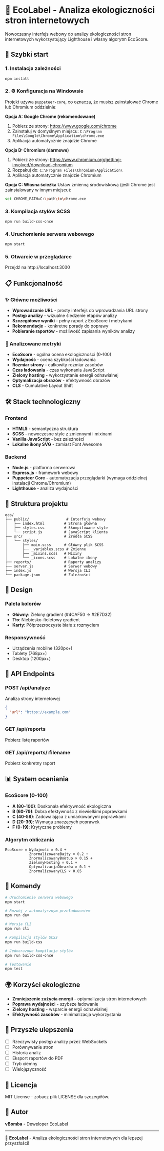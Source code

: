 # 🌱 EcoLabel - Analiza ekologiczności stron internetowych

Nowoczesny interfejs webowy do analizy ekologiczności stron internetowych wykorzystujący Lighthouse i własny algorytm EcoScore.

## 🚀 Szybki start

### 1. Instalacja zależności

```bash
npm install
```

### 2. ⚙️ Konfiguracja na Windowsie

Projekt używa `puppeteer-core`, co oznacza, że musisz zainstalować Chrome lub Chromium oddzielnie:

**Opcja A: Google Chrome (rekomendowane)**

1. Pobierz ze strony: https://www.google.com/chrome
2. Zainstaluj w domyślnym miejscu: `C:\Program Files\Google\Chrome\Application\chrome.exe`
3. Aplikacja automatycznie znajdzie Chrome

**Opcja B: Chromium (darmowe)**

1. Pobierz ze strony: https://www.chromium.org/getting-involved/download-chromium
2. Rozpakuj do: `C:\Program Files\Chromium\Application\`
3. Aplikacja automatycznie znajdzie Chromium

**Opcja C: Własna ścieżka**
Ustaw zmienną środowiskową (jeśli Chrome jest zainstalowany w innym miejscu):

```bash
set CHROME_PATH=C:\path\to\chrome.exe
```

### 3. Kompilacja stylów SCSS

```bash
npm run build-css-once
```

### 4. Uruchomienie serwera webowego

```bash
npm start
```

### 5. Otwarcie w przeglądarce

Przejdź na http://localhost:3000

## 📋 Funkcjonalność

### ✨ Główne możliwości

- **Wprowadzanie URL** - prosty interfejs do wprowadzania URL strony
- **Postęp analizy** - wizualne śledzenie etapów analizy
- **Szczegółowe wyniki** - pełny raport z EcoScore i metrykami
- **Rekomendacje** - konkretne porady do poprawy
- **Pobieranie raportów** - możliwość zapisania wyników analizy

### 🎯 Analizowane metryki

- **EcoScore** - ogólna ocena ekologiczności (0-100)
- **Wydajność** - ocena szybkości ładowania
- **Rozmiar strony** - całkowity rozmiar zasobów
- **Czas ładowania** - czas wykonania JavaScript
- **Zielony hosting** - wykorzystanie energii odnawialnej
- **Optymalizacja obrazów** - efektywność obrazów
- **CLS** - Cumulative Layout Shift

## 🛠️ Stack technologiczny

### Frontend

- **HTML5** - semantyczna struktura
- **SCSS** - nowoczesne style z zmiennymi i mixinami
- **Vanilla JavaScript** - bez zależności
- **Lokalne ikony SVG** - zamiast Font Awesome

### Backend

- **Node.js** - platforma serwerowa
- **Express.js** - framework webowy
- **Puppeteer Core** - automatyzacja przeglądarki (wymaga oddzielnej instalacji Chrome/Chromium)
- **Lighthouse** - analiza wydajności

## 📁 Struktura projektu

```
eco/
├── public/                 # Interfejs webowy
│   ├── index.html         # Strona główna
│   ├── styles.css         # Skompilowane style
│   └── script.js          # JavaScript klienta
├── src/                   # Źródła SCSS
│   └── styles/
│       ├── main.scss      # Główny plik SCSS
│       ├── _variables.scss # Zmienne
│       ├── _mixins.scss   # Mixiny
│       └── _icons.scss    # Lokalne ikony
├── reports/               # Raporty analizy
├── server.js              # Serwer webowy
├── index.js               # Wersja CLI
└── package.json           # Zależności
```

## 🎨 Design

### Paleta kolorów

- **Główny**: Zielony gradient (#4CAF50 → #2E7D32)
- **Tło**: Niebiesko-fioletowy gradient
- **Karty**: Półprzezroczyste białe z rozmyciem

### Responsywność

- Urządzenia mobilne (320px+)
- Tablety (768px+)
- Desktop (1200px+)

## 🔧 API Endpoints

### POST /api/analyze

Analiza strony internetowej

```json
{
  "url": "https://example.com"
}
```

### GET /api/reports

Pobierz listę raportów

### GET /api/reports/:filename

Pobierz konkretny raport

## 📊 System oceniania

### EcoScore (0-100)

- **A (80-100)**: Doskonała efektywność ekologiczna
- **B (60-79)**: Dobra efektywność z niewielkimi poprawkami
- **C (40-59)**: Zadowalająca z umiarkowanymi poprawkami
- **D (20-39)**: Wymaga znaczących poprawek
- **F (0-19)**: Krytyczne problemy

### Algorytm obliczania

```
EcoScore = Wydajność × 0.4 +
           ZnormalizowaneBajty × 0.2 +
           ZnormalizowanyBootup × 0.15 +
           ZielonyHosting × 0.1 +
           OptymalizacjaObrazów × 0.1 +
           ZnormalizowanyCLS × 0.05
```

## 🚀 Komendy

```bash
# Uruchomienie serwera webowego
npm start

# Rozwój z automatycznym przeładowaniem
npm run dev

# Wersja CLI
npm run cli

# Kompilacja stylów SCSS
npm run build-css

# Jednorazowa kompilacja stylów
npm run build-css-once

# Testowanie
npm test
```

## 🌍 Korzyści ekologiczne

- **Zmniejszenie zużycia energii** - optymalizacja stron internetowych
- **Poprawa wydajności** - szybsze ładowanie
- **Zielony hosting** - wsparcie energii odnawialnej
- **Efektywność zasobów** - minimalizacja wykorzystania

## 🔮 Przyszłe ulepszenia

- [ ] Rzeczywisty postęp analizy przez WebSockets
- [ ] Porównywanie stron
- [ ] Historia analiz
- [ ] Eksport raportów do PDF
- [ ] Tryb ciemny
- [ ] Wielojęzyczność

## 📝 Licencja

MIT License - zobacz plik LICENSE dla szczegółów.

## 👥 Autor

**vBomba** - Deweloper EcoLabel

---

🌱 **EcoLabel** - Analiza ekologiczności stron internetowych dla lepszej przyszłości!
